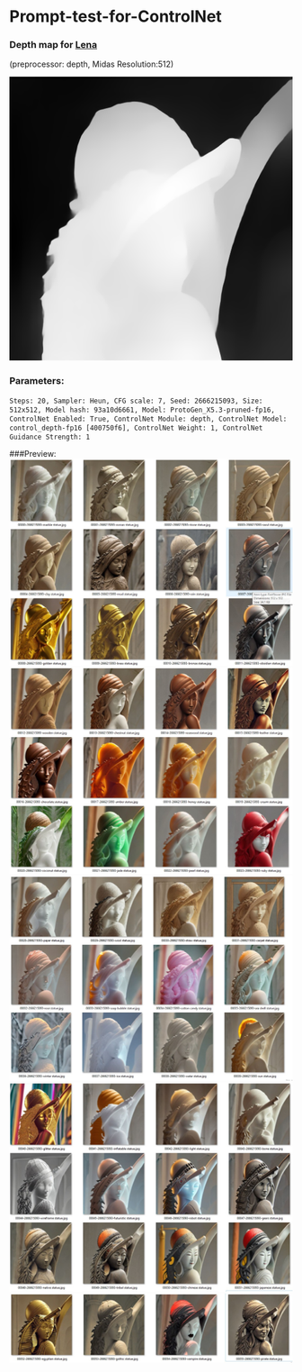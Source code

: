 # Prompt-test-for-ControlNet

### Depth map for [Lena](https://upload.wikimedia.org/wikipedia/en/7/7d/Lenna_%28test_image%29.png) 

(preprocessor: depth, Midas Resolution:512)

![image](img/depth-0000.png)

### Parameters:
    Steps: 20, Sampler: Heun, CFG scale: 7, Seed: 2666215093, Size: 512x512, Model hash: 93a10d6661, Model: ProtoGen_X5.3-pruned-fp16, ControlNet Enabled: True, ControlNet Module: depth, ControlNet Model: control_depth-fp16 [400750f6], ControlNet Weight: 1, ControlNet Guidance Strength: 1

###Preview:
![image](img/preview1.jpg)
![image](img/preview2.jpg)
![image](img/preview3.jpg)
![image](img/preview4.jpg)
![image](img/preview5.jpg)

